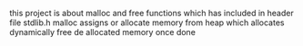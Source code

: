this project is about malloc and free functions which has included in header file
stdlib.h
malloc assigns or allocate memory from heap which allocates dynamically
free de allocated memory once done 